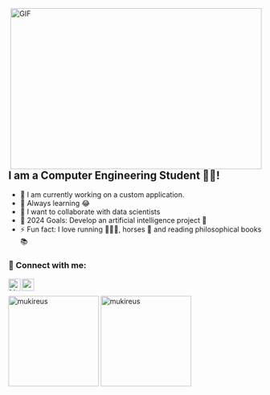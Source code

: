 <img align="right" alt="GIF" src="https://github.com/abhisheknaiidu/abhisheknaiidu/blob/master/code.gif?raw=true" width="500" height="320" />

## I am a Computer Engineering Student 👨‍🎓!
- 🔭 I am currently working on a custom application.
- 🌱 Always learning 😂
- 👯 I want to collaborate with data scientists
- 🥅 2024 Goals: Develop an artificial intelligence project 🤖
- ⚡ Fun fact: I love running 🏃🏻‍♀️, horses 🐎 and reading philosophical books 📚

### 📩 Connect with me:
[<img align="left" alt="LinkedIn" width="24px" src="https://raw.githubusercontent.com/peterthehan/peterthehan/master/assets/linkedin.svg" />][linkedin]
[<img align="left" height="24" width="24" src="https://cdn.jsdelivr.net/npm/simple-icons@v4/icons/instagram.svg" />][instagram]

[linkedin]: https://www.linkedin.com/in/buse-dikici-637938220/
[instagram]: https://www.instagram.com/busespassion

<br />
<br />

<img height="180em" align="center" src="https://github-readme-stats.vercel.app/api?username=Busedkc&show_icons=true&locale=en&theme=algolia&include_all_commits=true&count_private=true" alt="mukireus"/>
<img height="180em" align="center" src="https://github-readme-stats.vercel.app/api/top-langs?username=Busedkc&show_icons=true&locale=en&layout=compact&langs_count=8&theme=algolia" alt="mukireus"/>
